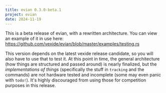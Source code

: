 ```yaml
---
title: evian 0.3.0-beta.1
project: evian
date: 2024-11-19
---
```


This is a beta release of evian, with a rewritten architecture. You can view an example of it in use here: <https://github.com/vexide/evian/blob/master/examples/testing.rs>

This version depends on the latest vexide release candidate, so you will also have to use that to test it. At this point in time, the general architecture (how things are structured and passed around) is nearly finalized, but the *implementations of things* (specifically the stuff in `tracking` and the commands) are not hardware tested and incomplete (some may even panic with `todo!`). It's highly discouraged from using those for competition purposes in this release.